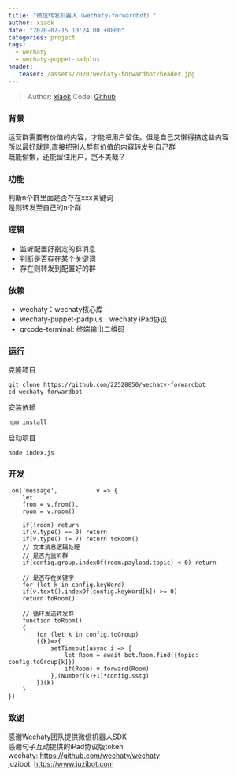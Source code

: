 ```yaml
---
title: "微信转发机器人（wechaty-forwardbot）"
author: xiaok
date: "2020-07-15 10:24:00 +0800"
categories: project
tags:
  - wechaty
  - wechaty-puppet-padplus
header:
   teaser: /assets/2020/wechaty-forwardbot/header.jpg
---
```

> Author: [xiaok](https://github.com/22528850)
> Code: [Github](https://github.com/22528850/wechaty-forwardbot)

### 背景
运营群需要有价值的内容，才能把用户留住。但是自己又懒得搞这些内容
<br />
所以最好就是,直接把别人群有价值的内容转发到自己群
<br />
既能偷懒，还能留住用户，岂不美哉？

### 功能
判断n个群里面是否存在xxx关键词
<br />
是则转发至自己的n个群

### 逻辑
- 监听配置好指定的群消息
- 判断是否存在某个关键词
- 存在则转发到配置好的群

### 依赖
- wechaty：wechaty核心库
- wechaty-puppet-padplus：wechaty iPad协议
- qrcode-terminal: 终端输出二维码

### 运行
克隆项目
```shell
git clone https://github.com/22528850/wechaty-forwardbot
cd wechaty-forwardbot
```

安装依赖
```shell
npm install
```

启动项目
```shell
node index.js
```

### 开发
```
.on('message',           v => {
	let
	from = v.from(),
	room = v.room()

	if(!room) return
	if(v.type() == 0) return
	if(v.type() != 7) return toRoom()
	// 文本消息逻辑处理
	// 是否为监听群
	if(config.group.indexOf(room.payload.topic) < 0) return
	
	// 是否存在关键字
	for (let k in config.keyWord)
	if(v.text().indexOf(config.keyWord[k]) >= 0)
	return toRoom()
	
	// 循环发送转发群
	function toRoom()
	{
		for (let k in config.toGroup)
		((k)=>{
			setTimeout(async i => {
				let Room = await bot.Room.find({topic: config.toGroup[k]})
				if(Room) v.forward(Room)
			},(Number(k)+1)*config.sstg)
		})(k)
	}
})
```

### 致谢
感谢Wechaty团队提供微信机器人SDK
<br />
感谢句子互动提供的iPad协议版token
<br />
wechaty: https://github.com/wechaty/wechaty
<br />
juzibot: https://www.juzibot.com
